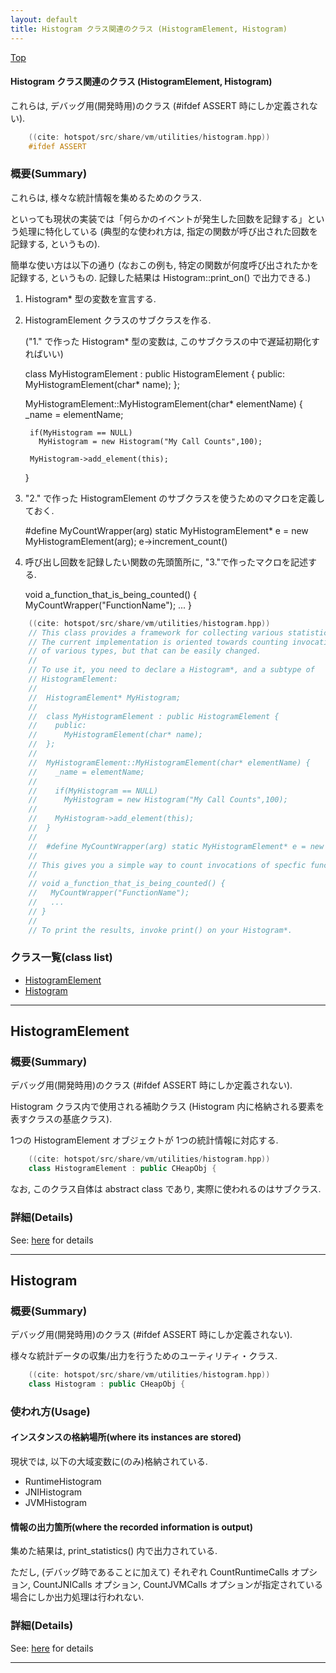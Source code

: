 ```yaml
---
layout: default
title: Histogram クラス関連のクラス (HistogramElement, Histogram)
---
```

[Top](../index.html)

#### Histogram クラス関連のクラス (HistogramElement, Histogram)

これらは, デバッグ用(開発時用)のクラス (#ifdef ASSERT 時にしか定義されない).


```cpp
    ((cite: hotspot/src/share/vm/utilities/histogram.hpp))
    #ifdef ASSERT
```

### 概要(Summary)
これらは, 様々な統計情報を集めるためのクラス.

といっても現状の実装では「何らかのイベントが発生した回数を記録する」という処理に特化している
(典型的な使われ方は, 指定の関数が呼び出された回数を記録する, というもの).

簡単な使い方は以下の通り
(なおこの例も, 特定の関数が何度呼び出されたかを記録する, というもの.
記録した結果は Histogram::print_on() で出力できる.)

  1. Histogram* 型の変数を宣言する.

  2. HistogramElement クラスのサブクラスを作る.

     ("1." で作った Histogram* 型の変数は, このサブクラスの中で遅延初期化すればいい)

        class MyHistogramElement : public HistogramElement {
          public:
            MyHistogramElement(char* name);
        };

        MyHistogramElement::MyHistogramElement(char* elementName) {
          _name = elementName;

          if(MyHistogram == NULL)
            MyHistogram = new Histogram("My Call Counts",100);

          MyHistogram->add_element(this);
        }

  3. "2." で作った HistogramElement のサブクラスを使うためのマクロを定義しておく.
      
        #define MyCountWrapper(arg) static MyHistogramElement* e = new MyHistogramElement(arg); e->increment_count()
  
  4. 呼び出し回数を記録したい関数の先頭箇所に, "3."で作ったマクロを記述する.

        void a_function_that_is_being_counted() {
          MyCountWrapper("FunctionName");
          ...
        }


```cpp
    ((cite: hotspot/src/share/vm/utilities/histogram.hpp))
    // This class provides a framework for collecting various statistics.
    // The current implementation is oriented towards counting invocations
    // of various types, but that can be easily changed.
    //
    // To use it, you need to declare a Histogram*, and a subtype of
    // HistogramElement:
    //
    //  HistogramElement* MyHistogram;
    //
    //  class MyHistogramElement : public HistogramElement {
    //    public:
    //      MyHistogramElement(char* name);
    //  };
    //
    //  MyHistogramElement::MyHistogramElement(char* elementName) {
    //    _name = elementName;
    //
    //    if(MyHistogram == NULL)
    //      MyHistogram = new Histogram("My Call Counts",100);
    //
    //    MyHistogram->add_element(this);
    //  }
    //
    //  #define MyCountWrapper(arg) static MyHistogramElement* e = new MyHistogramElement(arg); e->increment_count()
    //
    // This gives you a simple way to count invocations of specfic functions:
    //
    // void a_function_that_is_being_counted() {
    //   MyCountWrapper("FunctionName");
    //   ...
    // }
    //
    // To print the results, invoke print() on your Histogram*.
```



### クラス一覧(class list)

  * [HistogramElement](#no8RhGBpmF)
  * [Histogram](#no-HB3Uvyb)


---
## <a name="no8RhGBpmF" id="no8RhGBpmF">HistogramElement</a>

### 概要(Summary)
デバッグ用(開発時用)のクラス (#ifdef ASSERT 時にしか定義されない).

Histogram クラス内で使用される補助クラス
(Histogram 内に格納される要素を表すクラスの基底クラス).

1つの HistogramElement オブジェクトが 1つの統計情報に対応する.


```cpp
    ((cite: hotspot/src/share/vm/utilities/histogram.hpp))
    class HistogramElement : public CHeapObj {
```

なお, このクラス自体は abstract class であり, 実際に使われるのはサブクラス.




### 詳細(Details)
See: [here](../doxygen/classHistogramElement.html) for details

---
## <a name="no-HB3Uvyb" id="no-HB3Uvyb">Histogram</a>

### 概要(Summary)
デバッグ用(開発時用)のクラス (#ifdef ASSERT 時にしか定義されない).

様々な統計データの収集/出力を行うためのユーティリティ・クラス.


```cpp
    ((cite: hotspot/src/share/vm/utilities/histogram.hpp))
    class Histogram : public CHeapObj {
```

### 使われ方(Usage)
#### インスタンスの格納場所(where its instances are stored)
現状では, 以下の大域変数に(のみ)格納されている.

* RuntimeHistogram
* JNIHistogram
* JVMHistogram

#### 情報の出力箇所(where the recorded information is output)
集めた結果は, print_statistics() 内で出力されている.

ただし, (デバッグ時であることに加えて) それぞれ CountRuntimeCalls オプション, CountJNICalls オプション, CountJVMCalls オプションが指定されている場合にしか出力処理は行われない.




### 詳細(Details)
See: [here](../doxygen/classHistogram.html) for details

---
